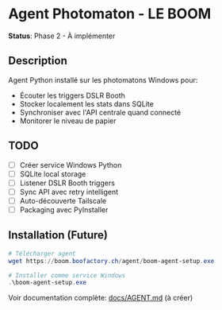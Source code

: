# Agent Photomaton - LE BOOM

**Status**: Phase 2 - À implémenter

## Description

Agent Python installé sur les photomatons Windows pour:
- Écouter les triggers DSLR Booth
- Stocker localement les stats dans SQLite
- Synchroniser avec l'API centrale quand connecté
- Monitorer le niveau de papier

## TODO

- [ ] Créer service Windows Python
- [ ] SQLite local storage
- [ ] Listener DSLR Booth triggers
- [ ] Sync API avec retry intelligent
- [ ] Auto-découverte Tailscale
- [ ] Packaging avec PyInstaller

## Installation (Future)

```powershell
# Télécharger agent
wget https://boom.boofactory.ch/agent/boom-agent-setup.exe

# Installer comme service Windows
.\boom-agent-setup.exe
```

Voir documentation complète: [docs/AGENT.md](../docs/AGENT.md) (à créer)
